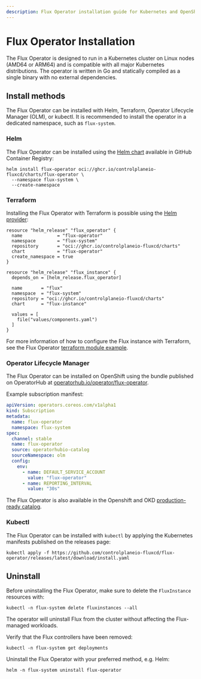 ```yaml
---
description: Flux Operator installation guide for Kubernetes and OpenShift clusters
---
```


# Flux Operator Installation

The Flux Operator is designed to run in a Kubernetes cluster on Linux nodes (AMD64 or ARM64)
and is compatible with all major Kubernetes distributions. The operator is written in Go and
statically compiled as a single binary with no external dependencies.

## Install methods

The Flux Operator can be installed with Helm, Terraform, Operator Lifecycle Manager (OLM), or kubectl.
It is recommended to install the operator in a dedicated namespace, such as `flux-system`.

### Helm

The Flux Operator can be installed using the
[Helm chart](https://github.com/controlplaneio-fluxcd/charts/tree/main/charts/flux-operator)
available in GitHub Container Registry:

```shell
helm install flux-operator oci://ghcr.io/controlplaneio-fluxcd/charts/flux-operator \
  --namespace flux-system \
  --create-namespace
```

### Terraform

Installing the Flux Operator with Terraform is possible using the
[Helm provider](https://registry.terraform.io/providers/hashicorp/helm/latest/docs):

```hcl
resource "helm_release" "flux_operator" {
  name             = "flux-operator"
  namespace        = "flux-system"
  repository       = "oci://ghcr.io/controlplaneio-fluxcd/charts"
  chart            = "flux-operator"
  create_namespace = true
}

resource "helm_release" "flux_instance" {
  depends_on = [helm_release.flux_operator]

  name       = "flux"
  namespace  = "flux-system"
  repository = "oci://ghcr.io/controlplaneio-fluxcd/charts"
  chart      = "flux-instance"

  values = [
    file("values/components.yaml")
  ]
}
```

For more information of how to configure the Flux instance with Terraform,
see the Flux Operator
[terraform module example](https://github.com/controlplaneio-fluxcd/flux-operator/tree/main/config/terraform).

### Operator Lifecycle Manager

The Flux Operator can be installed on OpenShift using the bundle published on OperatorHub
at [operatorhub.io/operator/flux-operator](https://operatorhub.io/operator/flux-operator).

Example subscription manifest:

```yaml
apiVersion: operators.coreos.com/v1alpha1
kind: Subscription
metadata:
  name: flux-operator
  namespace: flux-system
spec:
  channel: stable
  name: flux-operator
  source: operatorhubio-catalog
  sourceNamespace: olm
  config:
    env:
      - name: DEFAULT_SERVICE_ACCOUNT
        value: "flux-operator"
      - name: REPORTING_INTERVAL
        value: "30s"
```

The Flux Operator is also available in the Openshift and OKD
[production-ready catalog](https://github.com/redhat-openshift-ecosystem/community-operators-prod).

### Kubectl

The Flux Operator can be installed with `kubectl` by
applying the Kubernetes manifests published on the releases page:

```shell
kubectl apply -f https://github.com/controlplaneio-fluxcd/flux-operator/releases/latest/download/install.yaml
```

## Uninstall

Before uninstalling the Flux Operator, make sure to delete the `FluxInstance` resources with:

```shell
kubectl -n flux-system delete fluxinstances --all
```

The operator will uninstall Flux from the cluster without affecting the Flux-managed workloads.

Verify that the Flux controllers have been removed:

```shell
kubectl -n flux-system get deployments
```

Uninstall the Flux Operator with your preferred method, e.g. Helm:

```shell
helm -n flux-system uninstall flux-operator
```
